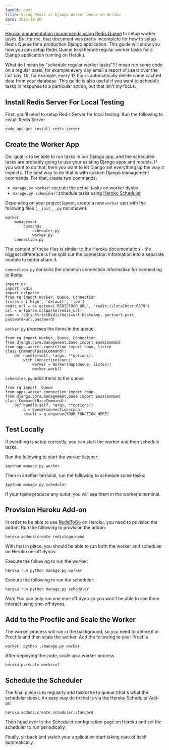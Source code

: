 ```yaml
---
layout: post
title: Using Redis as Django Worker Queue on Heroku
date: 2015-11-20
---
```


[Heroku documentation recommends using Redis Queue](https://devcenter.heroku.com/articles/python-rq) to setup worker tasks. But for me, that document was pretty incomplete for how to setup Redis Queue for a production Django application. This guide will show you how you can setup Redis Queue to schedule regular worker tasks for a Django application running on Heroku.

What do I mean by "schedule regular worker tasks"? I mean run some code on a regular basis, for example every day email a report of users over the last day. Or, for example, every 12 hours automatically delete some cached data from your database. This guide is also useful if you want to schedule tasks in response to a particular action, but that isn't my focus.

## Install Redis Server For Local Testing

First, you'll need to setup Redis Server for local testing. Run the following to install Redis Server

```
sudo apt-get install redis-server
```

## Create the Worker App

Our goal is to be able to run tasks in our Django app, and the scheduled tasks are probably going to use your existing Django apps and models. If you want to do that, then you want to let Django set everything up the way it expects. The best way to do that is with custom Django management commands. For that, create two commands:

* `manage.py worker`: execute the actual tasks on worker dynos
* `manage.py scheduler`: schedule tasks using [Heroku Scheduler](https://elements.heroku.com/addons/scheduler)

Depending on your project layout, create a new `worker` app with the following files (`__init__.py` not shown):

```
worker
    management
        commands
            scheduler.py
            worker.py
    connection.py
```

The content of these files is similar to the Heroku documentation - the biggest difference is I've split out the connection information into a separate module to better share it.

`connection.py` contains the common connection information for connecting to Redis

```
import os
import redis
import urlparse
from rq import Worker, Queue, Connection
listen = ['high', 'default', 'low']
redis_url = os.getenv('REDISTOGO_URL', 'redis://localhost:6379')
url = urlparse.urlparse(redis_url)
conn = redis.StrictRedis(host=url.hostname, port=url.port, password=url.password)
```

`worker.py` proceses the items in the queue

```
from rq import Worker, Queue, Connection
from django.core.management.base import BaseCommand
from apps.worker.connection import conn, listen
class Command(BaseCommand):
    def handle(self, *args, **options):
        with Connection(conn):
            worker = Worker(map(Queue, listen))
            worker.work()
```

`scheduler.py` adds items to the queue

```
from rq import  Queue
from apps.worker.connection import conn
from django.core.management.base import BaseCommand
class Command(BaseCommand):
    def handle(self, *args, **options):
        q = Queue(connection=conn)
        result = q.enqueue(YOUR_FUNCTION_HERE)
```

## Test Locally

If everthing is setup correctly, you can start the worker and then schedule tasks.

Run the following to start the worker listener:

```
$python manage.py worker
```

Then in another terminal, run the following to schedule some tasks:

```
$python manage.py scheduler
```

If your tasks produce any outut, you will see them in the worker's terminal.

## Provision Heroku Add-on

In order to be able to use [RedisToGo](https://elements.heroku.com/addons/redistogo) on Heroku, you need to povision the addon. Run the following to provision the addon:

```
heroku addons:create redistogo:nano
```

With that in place, you should be able to run both the worker and scheduler on Heroku on-off dynos:

Execute the following to run the worker:

```
heroku run python manage.py worker
```

Execute the following to run the scheduler:

```
heroku run python manage.py scheduler
```

*Note* You can only run one one-off dyno so you won't be able to see them interact using one-off dynos.

## Add to the Procfile and Scale the Worker

The worker process will run in the background, so you need to define it in Procfile and then scale the worker. Add the following to your Procfile

```
worker: python ./manage.py worker
```

After deploying the code, scale up a worker process

```
heroku ps:scale worker=1
```

## Schedule the Scheduler

The final piece is to regularly add tasks the to queue (that's what the scheduler does). An easy way do to that is via the Heroku Scheduler Add-on

```
heroku addons:create scheduler:standard
```

Then head over to the [Scheduler configuration](https://scheduler.heroku.com/dashboard) page on Heroku and set the scheduler to run periodically:

Finally, sit back and watch your application start taking care of itself automatically.